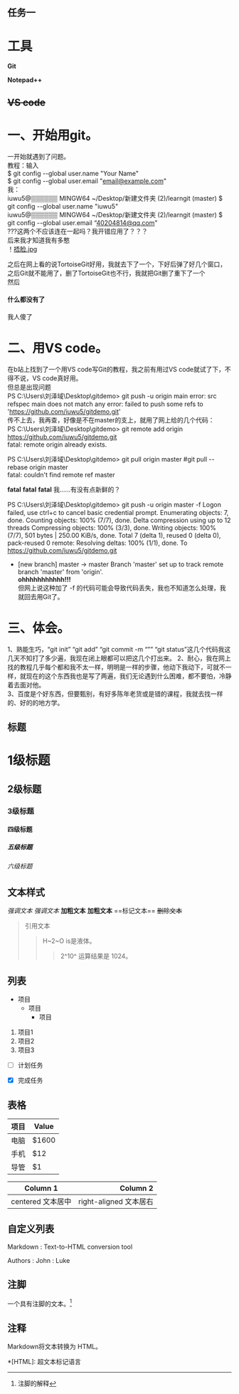 任务一
-----------
# 工具
**Git**
  
**Notepad++** 
   
~~VS code~~  
-----------
# 一、开始用git。
一开始就遇到了问题。  
教程：输入  
$ git config --global user.name "Your Name"  
$ git config --global user.email "email@example.com"  
我：  
iuwu5@▒▒▒▒▒▒ MINGW64 ~/Desktop/新建文件夹 (2)/learngit (master)
$ git config --global user.name "iuwu5"  
iuwu5@▒▒▒▒▒▒ MINGW64 ~/Desktop/新建文件夹 (2)/learngit (master)
$ git config --global user.email “40204814@qq.com"  
???这两个不应该连在一起吗？我开错应用了？？？  
后来我才知道我有多憨  
！[捂脸.jpg](C:\Users\刘泽域\Desktop\gitdemo\捂脸.jpg)  
  
之后在网上看的说TortoiseGit好用，我就去下了一个，下好后弹了好几个窗口，之后Git就不能用了，删了TortoiseGit也不行，我就把Git删了重下了一个  
然后  
#### 什么都没有了
我人傻了  
# 二、用VS code。
在b站上找到了一个用VS code写Git的教程，我之前有用过VS code就试了下，不得不说，VS code真好用。  
但总是出现问题  
PS C:\Users\刘泽域\Desktop\gitdemo> git push -u origin main
error: src refspec main does not match any
error: failed to push some refs to 'https://github.com/iuwu5/gitdemo.git'  
传不上去，我再查，好像是不在master的支上，就用了网上给的几个代码：  
PS C:\Users\刘泽域\Desktop\gitdemo> git remote add origin https://github.com/iuwu5/gitdemo.git  
fatal: remote origin already exists.

PS C:\Users\刘泽域\Desktop\gitdemo>  git pull origin master    #git pull --rebase origin master  
fatal: couldn't find remote ref master  

**fatal**  **fatal**  **fatal**  我......有没有点新鲜的？    
  
  
PS C:\Users\刘泽域\Desktop\gitdemo> git push -u origin master -f
Logon failed, use ctrl+c to cancel basic credential prompt.
Enumerating objects: 7, done.
Counting objects: 100% (7/7), done.
Delta compression using up to 12 threads
Compressing objects: 100% (3/3), done.
Writing objects: 100% (7/7), 501 bytes | 250.00 KiB/s, done.
Total 7 (delta 1), reused 0 (delta 0), pack-reused 0
remote: Resolving deltas: 100% (1/1), done.
To https://github.com/iuwu5/gitdemo.git
 * [new branch]      master -> master
Branch 'master' set up to track remote branch 'master' from 'origin'.  
**ohhhhhhhhhhh!!!**  
但网上说这种加了 -f 的代码可能会导致代码丢失，我也不知道怎么处理，我就回去用Git了。


# 三、体会。  
1、熟能生巧，“git init” “git add” “git commit -m “”” “git status”这几个代码我这几天不知打了多少遍，我现在闭上眼都可以把这几个打出来。
2、耐心，我在网上找的教程几乎每个都和我不太一样，明明是一样的步骤，他动下我动下，可就不一样，就现在的这个东西我也是写了两遍，我们无论遇到什么困难，都不要怕，冷静着去面对他。  
3、百度是个好东西，但要甄别，有好多陈年老货或是错的课程，我就去找一样的、好的的地方学。  



标题
---------------------------
# 1级标题 
## 2级标题
### 3级标题
#### 四级标题 
##### 五级标题  
###### 六级标题

文本样式
---------------------------
*强调文本* _强调文本_
**加粗文本** __加粗文本__
==标记文本==
~~删除文本~~
> 引用文本
>>H~2~O is是液体。
>>>2^10^ 运算结果是 1024。

列表
---------------------------
- 项目
  * 项目
    + 项目

1. 项目1
2. 项目2
3. 项目3

- [ ] 计划任务
- [x] 完成任务


表格
---------------------------
项目     | Value
-------- | -----
电脑  | $1600
手机  | $12
导管  | $1

| Column 1 | Column 2      |
|:--------:| -------------:|
| centered 文本居中 | right-aligned 文本居右 |


自定义列表
---------------------------
Markdown
:  Text-to-HTML conversion tool

Authors
:  John
:  Luke


注脚
---------------------------
一个具有注脚的文本。[^1]

[^1]: 注脚的解释

注释
---------------------------
Markdown将文本转换为 HTML。

*[HTML]:   超文本标记语言





